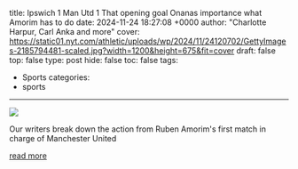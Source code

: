 title: Ipswich 1 Man Utd 1 That opening goal Onanas importance what Amorim has to do
date: 2024-11-24 18:27:08 +0000
author: "Charlotte Harpur, Carl Anka and more"
cover: https://static01.nyt.com/athletic/uploads/wp/2024/11/24120702/GettyImages-2185794481-scaled.jpg?width=1200&height=675&fit=cover
draft: false
top: false
type: post
hide: false
toc: false
tags:
  - Sports
categories:
  - sports
---

![](https://static01.nyt.com/athletic/uploads/wp/2024/11/24120702/GettyImages-2185794481-scaled.jpg?width=1200&height=675&fit=cover)

Our writers break down the action from Ruben Amorim's first match in charge of Manchester United

[read more](https://www.nytimes.com/athletic/5940184/2024/11/24/ipswich-man-utd-amorim/)
